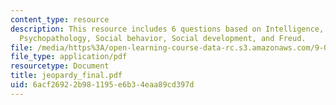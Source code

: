 ```yaml
---
content_type: resource
description: This resource includes 6 questions based on Intelligence, Personality,
  Psychopathology, Social behavior, Social development, and Freud.
file: /media/https%3A/open-learning-course-data-rc.s3.amazonaws.com/9-00-introduction-to-psychology-fall-2004/6acf26922b981195e6b34eaa89cd397d_jeopardy_final.pdf
file_type: application/pdf
resourcetype: Document
title: jeopardy_final.pdf
uid: 6acf2692-2b98-1195-e6b3-4eaa89cd397d
---
```

